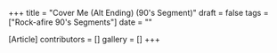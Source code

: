 +++
title = "Cover Me (Alt Ending) (90's Segment)"
draft = false
tags = ["Rock-afire 90's Segments"]
date = ""

[Article]
contributors = []
gallery = []
+++